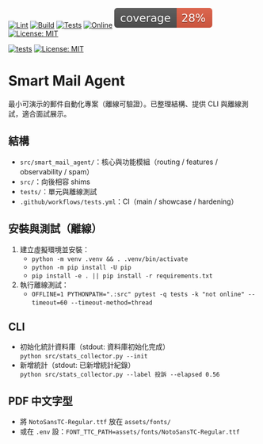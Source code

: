 <!-- BADGES START -->
[![Lint](https://github.com/YOU-JIE-hub/smart-mail-agent/actions/workflows/lint.yml/badge.svg)](https://github.com/YOU-JIE-hub/smart-mail-agent/actions/workflows/lint.yml) [![Build](https://github.com/YOU-JIE-hub/smart-mail-agent/actions/workflows/build.yml/badge.svg)](https://github.com/YOU-JIE-hub/smart-mail-agent/actions/workflows/build.yml) [![Tests](https://github.com/YOU-JIE-hub/smart-mail-agent/actions/workflows/tests.yml/badge.svg?branch=main)](https://github.com/YOU-JIE-hub/smart-mail-agent/actions/workflows/tests.yml) [![Online](https://github.com/YOU-JIE-hub/smart-mail-agent/actions/workflows/tests-online.yml/badge.svg)](https://github.com/YOU-JIE-hub/smart-mail-agent/actions/workflows/tests-online.yml) ![coverage](assets/badges/coverage.svg) [![License: MIT](https://img.shields.io/badge/License-MIT-green.svg)](LICENSE)
<!-- BADGES END -->

[![tests](https://github.com/YOU-JIE-hub/smart-mail-agent/actions/workflows/tests.yml/badge.svg?branch=main)](https://github.com/YOU-JIE-hub/smart-mail-agent/actions/workflows/tests.yml) [![License: MIT](https://img.shields.io/badge/License-MIT-green.svg)](LICENSE)

# Smart Mail Agent

最小可演示的郵件自動化專案（離線可驗證）。已整理結構、提供 CLI 與離線測試，適合面試展示。

## 結構
- `src/smart_mail_agent/`：核心與功能模組（routing / features / observability / spam）
- `src/`：向後相容 shims
- `tests/`：單元與離線測試
- `.github/workflows/tests.yml`：CI（main / showcase / hardening）

## 安裝與測試（離線）
1. 建立虛擬環境並安裝：
   - `python -m venv .venv && . .venv/bin/activate`
   - `python -m pip install -U pip`
   - `pip install -e . || pip install -r requirements.txt`
2. 執行離線測試：
   - `OFFLINE=1 PYTHONPATH=".:src" pytest -q tests -k "not online" --timeout=60 --timeout-method=thread`

## CLI
- 初始化統計資料庫（stdout: 資料庫初始化完成）  
  `python src/stats_collector.py --init`
- 新增統計（stdout: 已新增統計紀錄）  
  `python src/stats_collector.py --label 投訴 --elapsed 0.56`

## PDF 中文字型
- 將 `NotoSansTC-Regular.ttf` 放在 `assets/fonts/`  
- 或在 `.env` 設：`FONT_TTC_PATH=assets/fonts/NotoSansTC-Regular.ttf`
